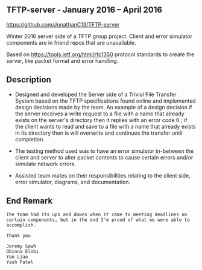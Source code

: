 ## TFTP-server - January 2016 – April 2016
https://github.com/JonathanC13/TFTP-server

Winter 2016 server side of a TFTP group project. Client and error simulator components are in friend repos that are unavailable.

Based on https://tools.ietf.org/html/rfc1350 protocol standards to create the server, like packet format and error handling.

## Description

-	Designed and developed the Server side of a Trivial File Transfer System based on the TFTP specifications found online and implemented design decisions made by the team. An example of a design decision if the server receives a write request to a file with a name that already exists on the server's directory then it replies with an error code 6 ; if the client wants to read and save to a file with a name that already exists in its directory then is will overwrite and continues the transfer until completion.

-	The testing method used was to have an error simulator in-between the client and server to alter packet contents to cause certain errors and/or simulate network errors.

-	Assisted team mates on their responsibilities relating to the client side, error simulator, diagrams, and documentation.

## End Remark

    The team had its ups and downs when it came to meeting deadlines on certain components, but in the end I'm proud of what we were able to accomplish. 
    
    Thank you
    
    Jeremy Sawh
    Obinna Elobi
    Yan Liao
    Yash Patel
